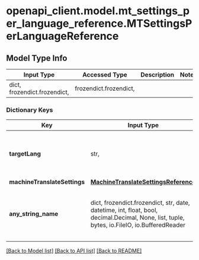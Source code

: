 # openapi_client.model.mt_settings_per_language_reference.MTSettingsPerLanguageReference

## Model Type Info
Input Type | Accessed Type | Description | Notes
------------ | ------------- | ------------- | -------------
dict, frozendict.frozendict,  | frozendict.frozendict,  |  | 

### Dictionary Keys
Key | Input Type | Accessed Type | Description | Notes
------------ | ------------- | ------------- | ------------- | -------------
**targetLang** | str,  | str,  | mtSettings is set for whole project if targetLang &#x3D;&#x3D; null | 
**machineTranslateSettings** | [**MachineTranslateSettingsReference**](MachineTranslateSettingsReference.md) | [**MachineTranslateSettingsReference**](MachineTranslateSettingsReference.md) |  | [optional] 
**any_string_name** | dict, frozendict.frozendict, str, date, datetime, int, float, bool, decimal.Decimal, None, list, tuple, bytes, io.FileIO, io.BufferedReader | frozendict.frozendict, str, BoolClass, decimal.Decimal, NoneClass, tuple, bytes, FileIO | any string name can be used but the value must be the correct type | [optional]

[[Back to Model list]](../../README.md#documentation-for-models) [[Back to API list]](../../README.md#documentation-for-api-endpoints) [[Back to README]](../../README.md)

